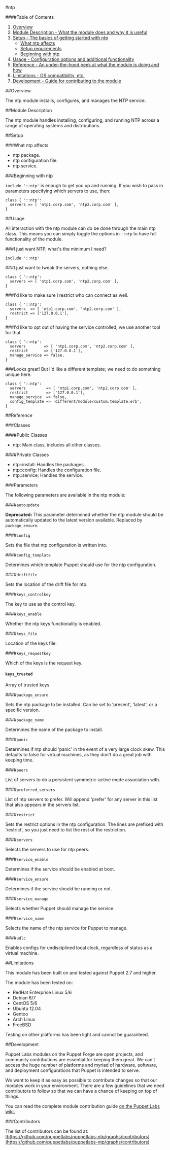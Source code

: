 #ntp

####Table of Contents

1. [Overview](#overview)
2. [Module Description - What the module does and why it is useful](#module-description)
3. [Setup - The basics of getting started with ntp](#setup)
    * [What ntp affects](#what-ntp-affects)
    * [Setup requirements](#setup-requirements)
    * [Beginning with ntp](#beginning-with-ntp)
4. [Usage - Configuration options and additional functionality](#usage)
5. [Reference - An under-the-hood peek at what the module is doing and how](#reference)
5. [Limitations - OS compatibility, etc.](#limitations)
6. [Development - Guide for contributing to the module](#development)

##Overview

The ntp module installs, configures, and manages the NTP service.

##Module Description

The ntp module handles installing, configuring, and running NTP across a range of operating systems and distributions.

##Setup

###What ntp affects

* ntp package.
* ntp configuration file.
* ntp service.

###Beginning with ntp

`include '::ntp'` is enough to get you up and running.  If you wish to pass in
parameters specifying which servers to use, then:

```puppet
class { '::ntp':
  servers => [ 'ntp1.corp.com', 'ntp2.corp.com' ],
}
```

##Usage

All interaction with the ntp module can do be done through the main ntp class.
This means you can simply toggle the options in `::ntp` to have full functionality of the module.

###I just want NTP, what's the minimum I need?

```puppet
include '::ntp'
```

###I just want to tweak the servers, nothing else.

```puppet
class { '::ntp':
  servers => [ 'ntp1.corp.com', 'ntp2.corp.com' ],
}
```

###I'd like to make sure I restrict who can connect as well.

```puppet
class { '::ntp':
  servers  => [ 'ntp1.corp.com', 'ntp2.corp.com' ],
  restrict => ['127.0.0.1'],
}
```

###I'd like to opt out of having the service controlled; we use another tool for that.

```puppet
class { '::ntp':
  servers        => [ 'ntp1.corp.com', 'ntp2.corp.com' ],
  restrict       => ['127.0.0.1'],
  manage_service => false,
}
```

###Looks great!  But I'd like a different template; we need to do something unique here.

```puppet
class { '::ntp':
  servers         => [ 'ntp1.corp.com', 'ntp2.corp.com' ],
  restrict        => ['127.0.0.1'],
  manage_service  => false,
  config_template => 'different/module/custom.template.erb',
}
```

##Reference

###Classes

####Public Classes

* ntp: Main class, includes all other classes.

####Private Classes

* ntp::install: Handles the packages.
* ntp::config: Handles the configuration file.
* ntp::service: Handles the service.

###Parameters

The following parameters are available in the ntp module:

####`autoupdate`

**Deprecated:** This parameter determined whether the ntp module should be
automatically updated to the latest version available.  Replaced by `package_ensure`.

####`config`

Sets the file that ntp configuration is written into.

####`config_template`

Determines which template Puppet should use for the ntp configuration.

####`driftfile`

Sets the location of the drift file for ntp.

####`keys_controlkey`

The key to use as the control key.

####`keys_enable`

Whether the ntp keys functionality is enabled.

####`keys_file`

Location of the keys file.

####`keys_requestkey`

Which of the keys is the request key.

#### `keys_trusted`

Array of trusted keys.

####`package_ensure`

Sets the ntp package to be installed. Can be set to 'present', 'latest', or a specific version. 

####`package_name`

Determines the name of the package to install.

####`panic`

Determines if ntp should 'panic' in the event of a very large clock skew.
This defaults to false for virtual machines, as they don't do a great job with keeping time.

####`peers`

List of servers to do a persistent symmetric-active mode association with.

####`preferred_servers`

List of ntp servers to prefer.  Will append 'prefer' for any server in this list
that also appears in the servers list.

####`restrict`

Sets the restrict options in the ntp configuration.  The lines are
prefixed with 'restrict', so you just need to list the rest of the restriction.

####`servers`

Selects the servers to use for ntp peers.

####`service_enable`

Determines if the service should be enabled at boot.

####`service_ensure`

Determines if the service should be running or not.

####`service_manage`

Selects whether Puppet should manage the service.

####`service_name`

Selects the name of the ntp service for Puppet to manage.

####`udlc`

Enables configs for undisciplined local clock, regardless of
status as a virtual machine. 


##Limitations

This module has been built on and tested against Puppet 2.7 and higher.

The module has been tested on:

* RedHat Enterprise Linux 5/6
* Debian 6/7
* CentOS 5/6
* Ubuntu 12.04
* Gentoo
* Arch Linux
* FreeBSD

Testing on other platforms has been light and cannot be guaranteed. 

##Development

Puppet Labs modules on the Puppet Forge are open projects, and community
contributions are essential for keeping them great. We can’t access the
huge number of platforms and myriad of hardware, software, and deployment
configurations that Puppet is intended to serve.

We want to keep it as easy as possible to contribute changes so that our
modules work in your environment. There are a few guidelines that we need
contributors to follow so that we can have a chance of keeping on top of things.

You can read the complete module contribution guide [on the Puppet Labs wiki.](http://projects.puppetlabs.com/projects/module-site/wiki/Module_contributing)

###Contributors

The list of contributors can be found at: [https://github.com/puppetlabs/puppetlabs-ntp/graphs/contributors](https://github.com/puppetlabs/puppetlabs-ntp/graphs/contributors)
